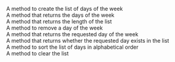 A method to create the list of days of the week  
A method that returns the days of the week  
A method that returns the length of the list  
A method to remove a day of the week  
A method that returns the requested day of the week  
A method that returns whether the requested day exists in the list  
A method to sort the list of days in alphabetical order  
A method to clear the list